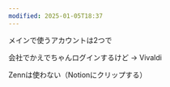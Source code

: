 ```yaml
---
modified: 2025-01-05T18:37
---
```

  

メインで使うアカウントは2つで

  

会社でかえでちゃんログインするけど → Vivaldi

  

Zennは使わない（Notionにクリップする）